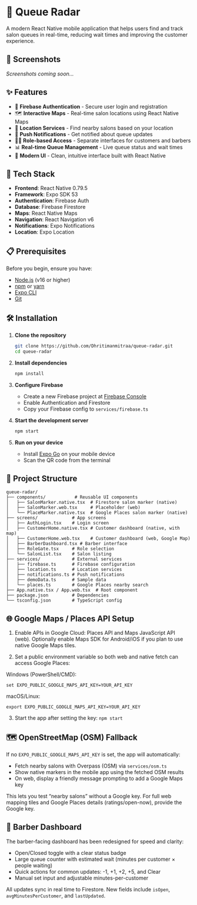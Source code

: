 # 🎯 Queue Radar

A modern React Native mobile application that helps users find and track salon queues in real-time, reducing wait times and improving the customer experience.

## 📱 Screenshots

*Screenshots coming soon...*

## ✨ Features

- 🔐 **Firebase Authentication** - Secure user login and registration
- 🗺️ **Interactive Maps** - Real-time salon locations using React Native Maps
- 📍 **Location Services** - Find nearby salons based on your location
- 🔔 **Push Notifications** - Get notified about queue updates
- 👨‍💼 **Role-based Access** - Separate interfaces for customers and barbers
- 📊 **Real-time Queue Management** - Live queue status and wait times
- 🎨 **Modern UI** - Clean, intuitive interface built with React Native

## 🚀 Tech Stack

- **Frontend**: React Native 0.79.5
- **Framework**: Expo SDK 53
- **Authentication**: Firebase Auth
- **Database**: Firebase Firestore
- **Maps**: React Native Maps
- **Navigation**: React Navigation v6
- **Notifications**: Expo Notifications
- **Location**: Expo Location

## 📋 Prerequisites

Before you begin, ensure you have:

- [Node.js](https://nodejs.org/) (v16 or higher)
- [npm](https://www.npmjs.com/) or [yarn](https://yarnpkg.com/)
- [Expo CLI](https://docs.expo.dev/get-started/installation/)
- [Git](https://git-scm.com/)

## 🛠️ Installation

1. **Clone the repository**
   ```bash
   git clone https://github.com/Dhritimanmitraa/queue-radar.git
   cd queue-radar
   ```

2. **Install dependencies**
   ```bash
   npm install
   ```

3. **Configure Firebase**
   - Create a new Firebase project at [Firebase Console](https://console.firebase.google.com/)
   - Enable Authentication and Firestore
   - Copy your Firebase config to `services/firebase.ts`

4. **Start the development server**
   ```bash
   npm start
   ```

5. **Run on your device**
   - Install [Expo Go](https://expo.dev/client) on your mobile device
   - Scan the QR code from the terminal

## 📁 Project Structure

```
queue-radar/
├── components/           # Reusable UI components
│   ├── SalonMarker.native.tsx  # Firestore salon marker (native)
│   ├── SalonMarker.web.tsx     # Placeholder (web)
│   └── PlaceMarker.native.tsx  # Google Places salon marker (native)
├── screens/             # App screens
│   ├── AuthLogin.tsx    # Login screen
│   ├── CustomerHome.native.tsx # Customer dashboard (native, with map)
│   ├── CustomerHome.web.tsx    # Customer dashboard (web, Google Map)
│   ├── BarberDashboard.tsx # Barber interface
│   ├── RoleGate.tsx     # Role selection
│   └── SalonList.tsx    # Salon listing
├── services/            # External services
│   ├── firebase.ts      # Firebase configuration
│   ├── location.ts      # Location services
│   ├── notifications.ts # Push notifications
│   ├── demoData.ts      # Sample data
│   └── places.ts        # Google Places nearby search
├── App.native.tsx / App.web.tsx  # Root component
├── package.json         # Dependencies
└── tsconfig.json        # TypeScript config
``` 

## 🌐 Google Maps / Places API Setup

1) Enable APIs in Google Cloud: Places API and Maps JavaScript API (web). Optionally enable Maps SDK for Android/iOS if you plan to use native Google Maps tiles.

2) Set a public environment variable so both web and native fetch can access Google Places:

Windows (PowerShell/CMD):
```
set EXPO_PUBLIC_GOOGLE_MAPS_API_KEY=YOUR_API_KEY
```

macOS/Linux:
```
export EXPO_PUBLIC_GOOGLE_MAPS_API_KEY=YOUR_API_KEY
```

3) Start the app after setting the key: `npm start`

## 🗺️ OpenStreetMap (OSM) Fallback

If no `EXPO_PUBLIC_GOOGLE_MAPS_API_KEY` is set, the app will automatically:
- Fetch nearby salons with Overpass (OSM) via `services/osm.ts`
- Show native markers in the mobile app using the fetched OSM results
- On web, display a friendly message prompting to add a Google Maps key

This lets you test “nearby salons” without a Google key. For full web mapping tiles and Google Places details (ratings/open-now), provide the Google key.

## 💈 Barber Dashboard

The barber-facing dashboard has been redesigned for speed and clarity:
- Open/Closed toggle with a clear status badge
- Large queue counter with estimated wait (minutes per customer × people waiting)
- Quick actions for common updates: -1, +1, +2, +5, and Clear
- Manual set input and adjustable minutes-per-customer

All updates sync in real time to Firestore. New fields include `isOpen`, `avgMinutesPerCustomer`, and `lastUpdated`.